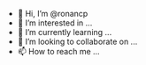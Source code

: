 - 👋 Hi, I’m @ronancp
- 👀 I’m interested in ...
- 🌱 I’m currently learning ...
- 💞️ I’m looking to collaborate on ...
- 📫 How to reach me ...

<!---
ronancp/ronancp is a ✨ special ✨ repository because its `README.md` (this file) appears on your GitHub profile.
You can click the Preview link to take a look at your changes.
--->
